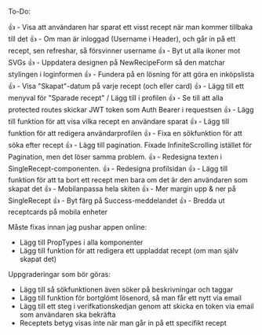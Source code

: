 To-Do:

👍 - Visa att användaren har sparat ett visst recept när man kommer tillbaka till det
👍 - Om man är inloggad (Username i Header), och går in på ett recept, sen refreshar, så försvinner username
👍 - Byt ut alla ikoner mot SVGs
👍 - Uppdatera designen på NewRecipeForm så den matchar stylingen i loginformen
👍 - Fundera på en lösning för att göra en inköpslista
👍 - Visa "Skapat"-datum på varje recept (och eller card)
👍 - Lägg till ett menyval för "Sparade recept" / Lägg till i profilen
👍 - Se till att alla protected routes skickar JWT token som Auth Bearer i requestsen
👍 - Lägg till funktion för att visa vilka recept en användare sparat
👍 - Lägg till funktion för att redigera användarprofilen
👍 - Fixa en sökfunktion för att söka efter recept
👍 - Lägg till pagination. Fixade InfiniteScrolling istället för Pagination, men det löser samma problem.
👍 - Redesigna texten i SingleRecept-componenten.
👍 - Redesigna profilsidan
👍 - Lägg till funktion för att ta bort ett recept men bara om det är den användaren som skapat det
👍 - Mobilanpassa hela skiten
👍 - Mer margin upp & ner på SingleRecept
👍 - Byt färg på Success-meddelandet
👍 - Bredda ut receptcards på mobila enheter

Måste fixas innan jag pushar appen online:

- Lägg till PropTypes i alla komponenter
- Lägg till funktion för att redigera ett uppladdat recept (om man själv skapat det)

Uppgraderingar som bör göras:

- Lägg till så sökfunktionen även söker på beskrivningar och taggar
- Lägg till funktion för bortglömt lösenord, så man får ett nytt via email
- Lägg till ett steg i verifkationskedjan genom att skicka en token via email som användaren ska bekräfta
- Receptets betyg visas inte när man går in på ett specifikt recept
